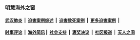 
### 明慧海外之窗

####  [武汉肺炎](indexes/365.md?t=07021300) &nbsp;|&nbsp;  [迫害案例综述](indexes/328.md?t=07021300) &nbsp;|&nbsp; [迫害致死案例](indexes/277.md?t=07021300)  &nbsp;|&nbsp; [更多迫害案例](indexes/81.md?t=07021300)  &nbsp;|&nbsp; 
####  [时事评论](indexes/19.md?t=07021300) &nbsp;|&nbsp; [海外简讯](indexes/245.md?t=07021300)&nbsp;|&nbsp;  [社会支持](indexes/140.md?t=07021300) &nbsp;|&nbsp; [褒奖决议](indexes/282.md?t=07021300) &nbsp;|&nbsp; [社区报道](indexes/91.md?t=07021300)  &nbsp;|&nbsp; [天人之间](indexes/78.md?t=07021300) 

